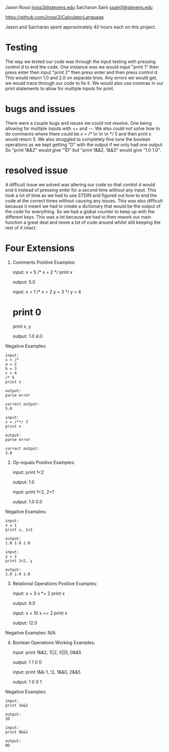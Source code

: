 Jason Rossi jrossi3@stevens.edu Saicharan Saini ssaini1@stevens.edu

https://github.com/Jrossi3/CalculatorLanguage

Jason and Saicharan spent approximately 40 hours each on this project.

# Testing
The way we tested our code was through the input testing with pressing control d to end the code. One instance was we would input "print 1" then press enter then input "print 2" then press enter and then press control d. This would return 1.0 and 2.0 on separate lines. Any errors we would get, we would trace through our code to fix it. We would also use commas in our print statements to allow for multiple inputs for print.

# bugs and issues
There were a couple bugs and issues we could not resolve. One being allowing for multiple inputs with ++ and --. We also could not solve how to do comments where there could be x = /* \n \n \n */ 5 and then print x would return 5. We also struggled to completely fine tune the boolean operations as we kept getting "D" with the output if we only had one output. So "print 1&&2" would give "1D" but "print 1&&2, 1&&3" would give "1.0 1.0". 

# resolved issue
A difficult issue we solved was altering our code so that control d would end it instead of pressing enter for a second time without any input. This took a lot of time as we had to use STDIN and figured out how to end the code at the correct times without causing any issues. This was also difficult because it meant we had to create a dictionary that would be the output of the code for everything. So we had a global counter to keep up with the different keys. This was a lot because we had to then rework our main function a great deal and move a lot of code around whilst still keeping the rest of it intact. 

# Four Extensions
1) Comments
Positive Examples:

    input:
    x = 5
    /* 
    x = 2
    */
    print x

    output:
    5.0

    input:
    x = 1
    /* 
    x = 2
    y = 3
    */
    y = 4
    # print 0
    print x, y

    output:
    1.0 4.0

Negative Examples:

    input:
    x = /*
    a = 2
    b = 3
    c = 4
    /* 5
    print x

    output:
    parse error

    correct output:
    5.0

    input:
    x = /**/ 3        
    print x

    output:
    parse error

    correct output:
    3.0

2) Op-equals
Positive Examples:

    input:
    print 1<2

    output:
    1.0

    input:
    print 1<2, 2<1

    output:
    1.0 0.0

Negative Examples:

    input:
    x = 1
    print x, 1<2

    output:
    1.0 1.0 2.0

    input:
    y = 2
    print 1<2, y

    output:
    1.0 2.0 2.0

3) Relational Operations
Positive Examples:

    input:
    x = 3
    x *= 2
    print x

    output:
    6.0

    input:
    x = 10
    x += 2
    print x

    output:
    12.0

Negative Examples:
N/A

4) Boolean Operations
Working Examples:

    input:
    print 1&&2, 1||2, 0||0, 0&&5

    output:
    1 1 0 0

    input:
    print 1&&-1, !2, 1&&0, 2&&5

    output:
    1 0 0 1

Negative Examples:

    input: 
    print 1&&2

    output:
    1D

    input: 
    print 0&&2

    output:
    0D
